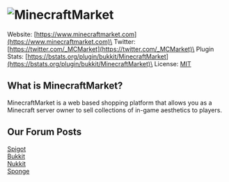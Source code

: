 # ![MinecraftMarket](https://assets.minecraftmarket.com/static/img/signature.png)

Website: [https://www.minecraftmarket.com](https://www.minecraftmarket.com)\
Twitter: [https://twitter.com/_MCMarket](https://twitter.com/_MCMarket)\
Plugin Stats: [https://bstats.org/plugin/bukkit/MinecraftMarket](https://bstats.org/plugin/bukkit/MinecraftMarket)\
License: [MIT](https://github.com/MinecraftMarket/MinecraftMarket-Plugin/blob/master/LICENSE)

## What is MinecraftMarket?
MinecraftMarket is a web based shopping platform that allows you as a Minecraft server owner to sell collections of in-game aesthetics to players.​

## Our Forum Posts
[Spigot](https://www.spigotmc.org/resources/44031)\
[Bukkit](https://dev.bukkit.org/projects/minecraft-market-free-donation)\
[Nukkit](https://forums.nukkit.io/resources/140)\
[Sponge](https://forums.spongepowered.org/t/20149)
